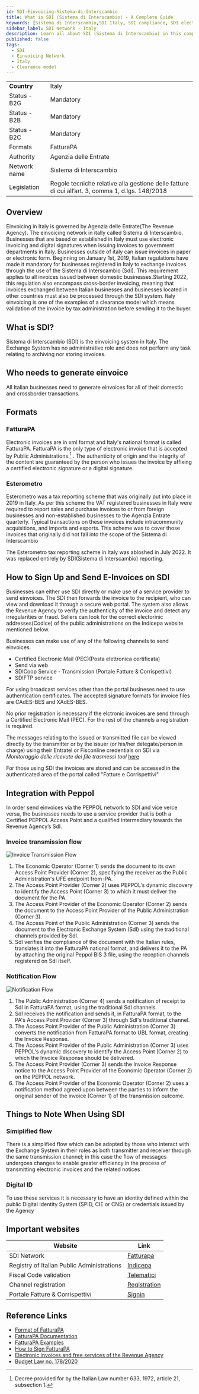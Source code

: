 ```yaml
---
id: SDI-Einvoicing-Sistema-di-Interscambio
title: What is SDI (Sistema di Interscambio) - A Complete Guide
keywords: [Sistema di Interscambio,SDI Italy, SDI compliance, SDI electronic invoicing, SDI software, SDI invoice format, SDI benefits, SDI vs SdI, SDI invoice management, SDI solutions, SDI digital transformation, SDI requirements, SDI tax compliance, SDI invoice approval process, SDI digital signature, SDI for small businesses, SDI for freelancers, SDI API, SDI invoicing process, SDI data interchange, SDI VAT, SDI XML, SDI document management, SDI automated invoice processing, SDI interoperability, SDI security, SDI invoice transmission, SDI electronic billing, SDI regulatory compliance, SDI invoice archiving, SDI document exchange, SDI document flow, SDI invoicing software, SDI B2B, SDI invoice validation, SDI e-commerce, SDI accounting software, SDI invoicing system, SDI digital invoicing]
sidebar_label: SDI Network - Italy
description: Learn all about SDI (Sistema di Interscambio) in this comprehensive guide, including how it works and why it's important.
published: false
tags:
  - SDI
  - Einvoicing Network
  - Italy
  - Clearance model
---
```


<table  >
    <tr>
      <td align="left"><b>Country</b></td>
        <td align="left">Italy</td>
    </tr>
    <tr>
        <td align="Left">Status - B2G</td>
        <td align="left">Mandatory</td>
    </tr>
  <tr>
        <td align="Left">Status - B2B</td>
        <td align="left">Mandatory</td>
    </tr>
  <tr>
        <td align="Left">Status - B2C</td>
        <td align="left">Mandatory</td>
    </tr>
  <tr>
        <td align="left">Formats</td>
        <td align="left">FatturaPA</td>
    </tr>
  <tr>
        <td align="left">Authority</td>
        <td align="left">Agenzia delle Entrate</td>
    </tr>
  <tr>
        <td align="left">Network name</td>
        <td align="left">Sistema di Interscambio</td>
 </tr>
  <tr>
        <td align="left">Legislation</td>
        <td align="left">Regole tecniche relative alla gestione delle fatture di cui all’art. 3, comma 1, d.lgs. 148/2018</td>
 </tr>
</table>

## Overview
Einvoicing in Italy is governed by Agenzia delle Entrate(The Revenue Agency). The einvoicing network in itally called Sistema di Interscambio.
Businesses that are based or established in Italy must use electronic invoicing and digital signatures when issuing invoices to government departments in Italy. Businesses outside of italy can issue invoices in paper or electronic form. Beginning on January 1st, 2019, Italian regulations have made it mandatory for businesses registered in Italy to exchange invoices through the use of the Sistema di Interscambio (SdI). This requirement applies to all invoices issued between domestic businesses.Starting 2022, this regulation also encompass cross-border invoicing, meaning that invoices exchanged between Italian businesses and businesses located in other countries must also be processed through the SDI system. Italy einvoicing is one of the examples of a clearance model which means validation of the invoice by tax administration before sending it to the buyer.

## What is SDI?
Sistema di Interscambio (SDI) is the einvoicing system in Italy. The Exchange System has no administrative role and does not perform any task relating to archiving nor storing invoices.

## Who needs to generate einvoice
All Italian businesses need to generate einvoices for all of their domestic and crossborder transactions. 

## Formats

### FatturaPA
Electronic invoices are in xml format and Italy's national format is called FatturaPA. FatturaPA is the only type of electronic invoice that is accepted by Public Administrations.[^1] . The authenticity of origin and the integrity of the content are guaranteed by the person who issues the invoice by affixing a certified electronic signature or a digital signature. 

### Esterometro

Esterometro was a tax reporting scheme that was originally put into place in 2019 in Italy. As per this scheme the VAT registered businesses in Italy were required to report sales and purchase invoices to or from foreign businesses and non-established businesses to the Agenzia Entrate quarterly. 
Typical transactions on these invoices include intracommunity acquisitions, and imports and exports. This scheme was to cover those invoices that originally did not fall into the scope of the Sistema di Interscambio

The Esterometro tax reporting scheme in Italy was abloshed in July 2022. It was replaced entirely by SDI(Sistema di Interscambio) reporting. 

## How to Sign Up and Send E-Invoices on SDI

Businesses can either use SDI directly or make use of a service provider to send einvoices. The SDI then forwards the invoice to the recipient, who can view and download it through a secure web portal. The system also allows the Revenue Agency to verify the authenticity of the invoice and detect any irregularities or fraud. Sellers can look for the correct electorinic addresses(Codice) of the public administrations on the Indicepa website mentioned below. 


Businesses can make use of any of the following channels to send einvoices. 

* Certified Electronic Mail (PEC)(Posta elettronica certificata)
* Send via web
* SDICoop Service - Transmission (Portale Fatture & Corrispettivi)
* SDIFTP service

For using broadcast services other than the portal busineses need to use authentication certificates. The accepted signature formats for invoice files are CAdES-BES and XAdES-BES.

No prior registration is necessary if the elctronic invoices are send through a Certified Electronic Mail (PEC). For the rest of the channels a registration is required. 

The messages relating to the issued or transmitted file can be viewed directly by the transmitter or by the issuer (or his/her delegate/person in charge) using their Entratel or Fisconline credentials on SDI via _Monitoraggio delle ricevute dei file trasmessi tool_ [here](https://ivaservizi.agenziaentrate.gov.it/portale/)

For those using SDI the invoices are stored and can be accessed in the authenticated area of the portal called "Fatture e Corrispettivi"

## Integration with Peppol 

In order send einvoices via the PEPPOL network to SDI and vice verce versa, the businesses needs to use a service provider that is both a Certified PEPPOL Access Point and a qualified intermediary towards the Revenue Agency’s SdI.


### Invoice transmission flow
![Invoice Transmission Flow](/img/SDI-peppol-invoice-transmission-flow.png)

1. The Economic Operator (Corner 1) sends the document to its own Access Point Provider (Corner 2), specifying the receiver as the Public Administration's UFE endpoint from iPA.
2. The Access Point Provider (Corner 2) uses PEPPOL's dynamic discovery to identify the Access Point (Corner 3) to which it must deliver the document for the PA.
3. The Access Point Provider of the Economic Operator (Corner 2) sends the document to the Access Point Provider of the Public Administration (Corner 3).
4. The Access Point of the Public Administration (Corner 3) sends the document to the Electronic Exchange System (SdI) using the traditional channels provided by SdI.
5. SdI verifies the compliance of the document with the Italian rules, translates it into the FatturaPA national format, and delivers it to the PA by attaching the original Peppol BIS 3 file, using the reception channels registered on SdI itself.

### Notification Flow

![Notification Flow](/img/Notification-flow.png)

1. The Public Administration (Corner 4) sends a notification of receipt to SdI in FatturaPA format, using the traditional SdI channels.
2. SdI receives the notification and sends it, in FatturaPA format, to the PA's Access Point Provider (Corner 3) through SdI's traditional channel.
3. The Access Point Provider of the Public Administration (Corner 3) converts the notification from FatturaPA format to UBL format, creating the Invoice Response.
4. The Access Point Provider of the Public Administration (Corner 3) uses PEPPOL's dynamic discovery to identify the Access Point (Corner 2) to which the Invoice Response should be delivered.
5. The Access Point Provider (Corner 3) sends the Invoice Response notice to the Access Point Provider of the Economic Operator (Corner 2) on the PEPPOL network.
6. The Access Point Provider of the Economic Operator (Corner 2) uses a notification method agreed upon between the parties to inform the original sender of the invoice (Corner 1) of the transmission outcome.

## Things to Note When Using SDI

### Simiplified flow
There is a simplified flow which can be adopted by those who interact with the Exchange System in their roles as both transmitter and receiver through the same transmission channel; in this case the flow of messages undergoes changes to enable greater efficiency in the process of transmitting electronic invoices and the related notices

### Digital ID
To use these services it is necessary to have an identity defined within the public Digital Identity System (SPID, CIE or CNS) or credentials issued by the Agency

## Important websites

|Website| Link|
|--|--|
| SDI Network| [Fatturapa](https://www.fatturapa.gov.it)|
|Registry of Italian Public Administrations|[Indicepa](https://indicepa.gov.it/ipa-portale/)|
|Fiscal Code validation|[Telematici](https://telematici.agenziaentrate.gov.it/VerificaCF/Scegli.do?parameter=verificaCf)|
|Channel registration|[Registration](https://www.fatturapa.gov.it/en/servizionline/accreditare-il-canale/accreditare-il-canale/)|
|Portale Fatture & Corrispettivi|[Signin](https://www.agenziaentrate.gov.it/portale/web/guest/schede/comunicazioni/fatture-e-corrispettivi/acc-servizio-fatture-e-corrispettivi)|

## Reference Links
* [Format of FatturaPA](https://www.fatturapa.gov.it/en/norme-e-regole/documentazione-fattura-elettronica/formato-fatturapa/)
* [FatturaPA Documentation](https://www.fatturapa.gov.it/en/norme-e-regole/documentazione-fattura-elettronica/formato-fatturapa/)
* [FatturaPA Examples](https://www.fatturapa.gov.it/en/lafatturapa/esempi/)
* [How to Sign FatturaPA](https://www.fatturapa.gov.it/en/comefare/operatori-economici/firmare-la-fatturapa/)
* [Electronic invoices and free services of the Revenue Agency](https://www.agenziaentrate.gov.it/portale/documents/20143/233439/guida+fattura+elettronica+pa_Guida_La%2Bfattura_elettroniva_e_i_servizi_gratuiti_dell'Agenzia_delle_Entrate.pdf/6ed33b70-2716-4754-9000-f8d3c0d6b6b0?version=1.0)
* [Budget Law no. 178/2020](https://www.gazzettaufficiale.it/eli/id/2020/12/30/20G00202/sg)
[^1]: Decree provided for by the Italian Law number 633, 1972, article 21, subsection 1. 
